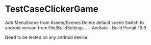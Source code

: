 # TestCaseClickerGame

Add MenuScene from Assets/Scenes
Delete default scene
Switch to android version from File/BuildSettings... - Android - Build
Portait 16:9

Need to be tested on any android device
